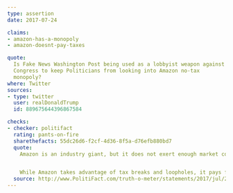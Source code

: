 ```yaml
---
type: assertion
date: 2017-07-24

claims:
- amazon-has-a-monopoly
- amazon-doesnt-pay-taxes

quote:
  Is Fake News Washington Post being used as a lobbyist weapon against
  Congress to keep Politicians from looking into Amazon no-tax
  monopoly?
where: Twitter
sources:
- type: twitter
  user: realDonaldTrump
  id: 889675644396867584

checks:
- checker: politifact
  rating: pants-on-fire
  sharethefacts: 55dc26d6-f2cf-4d36-8f5a-d76efb880bd7
  quote:
    Amazon is an industry giant, but it does not exert enough market control to be considered a monopoly, and no U.S. tribunal has ever deemed it as such.


    While Amazon takes advantage of tax breaks and loopholes, it pays federal corporate tax, and charges sales taxes in 46 U.S. jurisdictions. It also supports federal legislation that would require other online retailers to pay state tax on internet sales.
  source: http://www.PolitiFact.com/truth-o-meter/statements/2017/jul/26/donald-trump/amazon-no-tax-monopoly-donald-trump-said/
---
```

